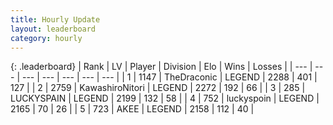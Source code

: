 ```yaml
---
title: Hourly Update
layout: leaderboard
category: hourly
---
```


{: .leaderboard}
| Rank | LV | Player | Division | Elo | Wins | Losses |
| --- | --- | --- | --- | --- | --- | --- |
| <span data-change="0">1</span> | 1147 | <span title="ID: 544310">TheDraconic</span> | LEGEND | <span data-change="7">2288</span> | <span data-change="3">401</span> | <span data-change="0">127</span> |
| <span data-change="0">2</span> | 2759 | <span title="ID: 164871">KawashiroNitori</span> | LEGEND | <span data-change="0">2272</span> | <span data-change="0">192</span> | <span data-change="0">66</span> |
| <span data-change="0">3</span> | 285 | <span title="ID: 623829">LUCKYSPAIN</span> | LEGEND | <span data-change="0">2199</span> | <span data-change="0">132</span> | <span data-change="0">58</span> |
| <span data-change="0">4</span> | 752 | <span title="ID: 512212">luckyspoin</span> | LEGEND | <span data-change="0">2165</span> | <span data-change="0">70</span> | <span data-change="0">26</span> |
| <span data-change="0">5</span> | 723 | <span title="ID: 455100">AKEE</span> | LEGEND | <span data-change="0">2158</span> | <span data-change="0">112</span> | <span data-change="0">40</span> |